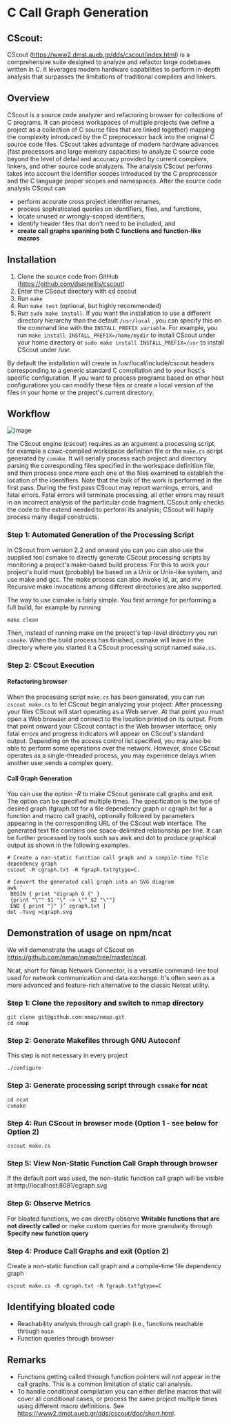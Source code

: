 # C Call Graph Generation

## CScout:

CScout (https://www2.dmst.aueb.gr/dds/cscout/index.html) is a comprehensive suite designed to analyze and refactor large codebases written in C. It leverages modern hardware capabilities to perform in-depth analysis that surpasses the limitations of traditional compilers and linkers.


## Overview

CScout is a source code analyzer and refactoring browser for collections of C programs. It can process workspaces of multiple projects (we define a project as a collection of C source files that are linked together) mapping the complexity introduced by the C preprocessor back into the original C source code files. CScout takes advantage of modern hardware advances (fast processors and large memory capacities) to analyze C source code beyond the level of detail and accuracy provided by current compilers, linkers, and other source code analyzers. The analysis CScout performs takes into account the identifier scopes introduced by the C preprocessor and the C language proper scopes and namespaces. After the source code analysis CScout can:

  - perform accurate cross project identifier renames,
  - process sophisticated queries on identifiers, files, and functions,
  - locate unused or wrongly-scoped identifiers,
  - identify header files that don't need to be included, and
  - **create call graphs spanning both C functions and function-like macros**

## Installation

   1.  Clone the source code from GitHub (https://github.com/dspinellis/cscout)
   2.  Enter the CScout directory with cd cscout
   3.  Run `make`
   4.  Run `make test` (optional, but highly recommended)
   5.  Run `sudo make install`. If you want the installation to use a different directory hierarchy than the default `/usr/local`
    , you can specify this on the command line with the `INSTALL_PREFIX variable`. For example, you run `make install INSTALL_PREFIX=/home/mydir` to install CScout under your home directory or `sudo make install INSTALL_PREFIX=/usr` to install CScout under /usr. 

By default the installation will create in /usr/local/include/cscout headers corresponding to a generic standard C compilation and to your host's specific configuration. If you want to process programs based on other host configurations you can modify these files or create a local version of the files in your home or the project's current directory. 

## Workflow

![image](https://github.com/rafailagln/demoSecOPERA/assets/61935258/121e3788-2672-4920-8103-6fee3a41dcc2)


The CScout engine (cscout) requires as an argument a processing script, for example a cswc-compiled workspace definition file or the `make.cs` script generated by `csmake`. It will serially process each project and directory parsing the corresponding files specified in the workspace definition file, and then process once more each one of the files examined to establish the location of the identifiers. Note that the bulk of the work is performed in the first pass. During the first pass CScout may report warnings, errors, and fatal errors. Fatal errors will terminate processing, all other errors may result in an incorrect analysis of the particular code fragment. CScout only checks the code to the extend needed to perform its analysis; CScout will hapily process many illegal constructs.

### Step 1: Automated Generation of the Processing Script
In CScout from version 2.2 and onward you can you can also use the supplied tool csmake to directly generate CScout processing scripts by monitoring a project's make-based build process. For this to work your project's build must (probably) be based on a Unix or Unix-like system, and use make and gcc. The make process can also invoke ld, ar, and mv. Recursive make invocations among different directories are also supported.

The way to use csmake is fairly simple. You first arrange for performing a full build, for example by running

`make clean`

Then, instead of running make on the project's top-level directory you run `csmake`. When the build process has finished, csmake will leave in the directory where you started it a CScout processing script named `make.cs`.

### Step 2: CScout Execution

#### Refactoring browser
When the processing script `make.cs` has been generated, you can run `cscout make.cs` to let CScout begin analyzing your project:
After processing your files CScout will start operating as a Web server. At that point you must open a Web browser and connect to the location printed on its output. From that point onward your CScout contact is the Web browser interface; only fatal errors and progress indicators will appear on CScout's standard output. Depending on the access control list specified, you may also be able to perform some operations over the network. However, since CScout operates as a single-threaded process, you may experience delays when another user sends a complex query.

#### Call Graph Generation
You can use the option *-R* to make CScout generate call graphs and exit. The option can be specified multiple times. The specification is the type of desired graph (fgraph.txt for a file dependency graph or cgraph.txt for a function and macro call graph), optionally followed by parameters appearing in the corresponding URL of the CScout web interface. The generated text file contains one space-delimited relationship per line. It can be further processed by tools such sas awk and dot to produce graphical output as shown in the following examples.
```
# Create a non-static function call graph and a compile-time file dependency graph
cscout -R cgraph.txt -R fgraph.txt?gtype=C.
```
```
# Convert the generated call graph into an SVG diagram
awk ’
 BEGIN { print "digraph G {" }
 {print "\"" $1 "\" -> \"" $2 "\""}
 END { print "}" }’ cgraph.txt |
dot -Tsvg >cgraph.svg
```

## Demonstration of usage on npm/ncat
We will demonstrate the usage of CScout on https://github.com/nmap/nmap/tree/master/ncat.

Ncat, short for Nmap Network Connector, is a versatile command-line tool used for network communication and data exchange. It's often seen as a more advanced and feature-rich alternative to the classic Netcat utility.

### Step 1: Clone the repository and switch to nmap directory
```
git clone git@github.com:nmap/nmap.git
cd nmap
```

### Step 2: Generate Makefiles through GNU Autoconf 
This step is not necessary in every project
```
./configure
```
### Step 3: Generate processing script through `csmake` for ncat 
```
cd ncat
csmake 
```
### Step 4: Run CScout in browser mode (Option 1 - see below for Option 2)
```
cscout make.cs
```
### Step 5: View Non-Static Function Call Graph through browser
If the default port was used, the non-static function call graph will be visible at http://localhost:8081/cgraph.svg

### Step 6: Observe Metrics
For bloated functions, we can directly observe **Writable functions that are not directly called** or make custom queries for more granularity through **Specify new function query**



### Step 4: Produce Call Graphs and exit (Option 2)
Create a non-static function call graph and a compile-time file dependency graph
```
cscout make.cs -R cgraph.txt -R fgraph.txt?gtype=C
```
## Identifying bloated code
-  Reachability analysis through call graph (i.e., functions reachable through `main`
-  Function queries through browser

## Remarks
- Functions getting called through function pointers will not appear in the call graphs. This is a common limitation of static call analysis.
- To handle conditional compilation you can either define macros that will cover all conditional cases, or process the same project multiple times using different macro definitions. See https://www2.dmst.aueb.gr/dds/cscout/doc/short.html.









